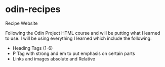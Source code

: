 # odin-recipes
Recipe Website

Following the Odin Project HTML course and will be putting what I learned to use. I will be using everything I learned which include the following: 
- Heading Tags (1-6)
- P Tag with strong and em to put emphasis on certain parts
- Links and images absolute and Relative